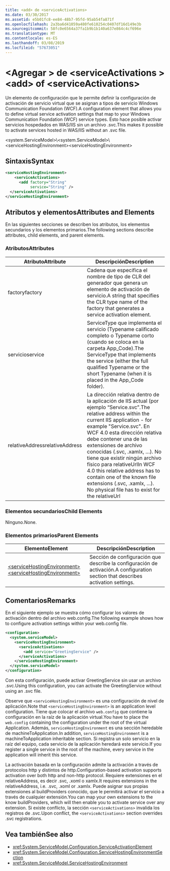 ```yaml
---
title: <add> de <serviceActivations>
ms.date: 03/30/2017
ms.assetid: e5b01fc8-ee84-48b7-95fd-95ab54fa871f
ms.openlocfilehash: 2a3ba6d41059a480fe610254c0407df16d149e3b
ms.sourcegitcommit: 58fc0e6564a37fa1b9b1b140a637e864c4cf696e
ms.translationtype: MT
ms.contentlocale: es-ES
ms.lasthandoff: 03/08/2019
ms.locfileid: "57673051"
---
```

# <a name="add-of-serviceactivations"></a><span data-ttu-id="13b28-102">\<Agregar > de \<serviceActivations ></span><span class="sxs-lookup"><span data-stu-id="13b28-102">\<add> of \<serviceActivations></span></span>

<span data-ttu-id="13b28-103">Un elemento de configuración que le permite definir la configuración de activación de servicio virtual que se asignan a tipos de servicio Windows Communication Foundation (WCF).</span><span class="sxs-lookup"><span data-stu-id="13b28-103">A configuration element that allows you to define virtual service activation settings that map to your Windows Communication Foundation (WCF) service types.</span></span> <span data-ttu-id="13b28-104">Esto hace posible activar servicios hospedados en WAS/IIS sin un archivo .svc.</span><span class="sxs-lookup"><span data-stu-id="13b28-104">This makes it possible to activate services hosted in WAS/IIS without an .svc file.</span></span>

<span data-ttu-id="13b28-105">\<system.ServiceModel>\\</span><span class="sxs-lookup"><span data-stu-id="13b28-105">\<system.ServiceModel>\\</span></span>
<span data-ttu-id="13b28-106">\<serviceHostingEnvironment></span><span class="sxs-lookup"><span data-stu-id="13b28-106">\<serviceHostingEnvironment></span></span>

## <a name="syntax"></a><span data-ttu-id="13b28-107">Sintaxis</span><span class="sxs-lookup"><span data-stu-id="13b28-107">Syntax</span></span>

```xml
<serviceHostingEnvironment>
    <serviceActivations>
      <add factory="String"
           service="String" />
  </serviceActivations>
</serviceHostingEnvironment>
```

## <a name="attributes-and-elements"></a><span data-ttu-id="13b28-108">Atributos y elementos</span><span class="sxs-lookup"><span data-stu-id="13b28-108">Attributes and Elements</span></span>

<span data-ttu-id="13b28-109">En las siguientes secciones se describen los atributos, los elementos secundarios y los elementos primarios.</span><span class="sxs-lookup"><span data-stu-id="13b28-109">The following sections describe attributes, child elements, and parent elements.</span></span>

### <a name="attributes"></a><span data-ttu-id="13b28-110">Atributos</span><span class="sxs-lookup"><span data-stu-id="13b28-110">Attributes</span></span>

|<span data-ttu-id="13b28-111">Atributo</span><span class="sxs-lookup"><span data-stu-id="13b28-111">Attribute</span></span>|<span data-ttu-id="13b28-112">Descripción</span><span class="sxs-lookup"><span data-stu-id="13b28-112">Description</span></span>|
|---------------|-----------------|
|<span data-ttu-id="13b28-113">factory</span><span class="sxs-lookup"><span data-stu-id="13b28-113">factory</span></span>|<span data-ttu-id="13b28-114">Cadena que especifica el nombre de tipo de CLR del generador que genera un elemento de activación de servicio.</span><span class="sxs-lookup"><span data-stu-id="13b28-114">A string that specifies the CLR type name of the factory that generates a service activation element.</span></span>|
|<span data-ttu-id="13b28-115">servicio</span><span class="sxs-lookup"><span data-stu-id="13b28-115">service</span></span>|<span data-ttu-id="13b28-116">ServiceType que implementa el servicio (Typename calificado completo o Typename corto (cuando se coloca en la carpeta App_Code).</span><span class="sxs-lookup"><span data-stu-id="13b28-116">The ServiceType that implements the service (either the full qualified Typename or the short Typename (when it is placed in the App_Code folder).</span></span>|
|<span data-ttu-id="13b28-117">relativeAddress</span><span class="sxs-lookup"><span data-stu-id="13b28-117">relativeAddress</span></span>|<span data-ttu-id="13b28-118">La dirección relativa dentro de la aplicación de IIS actual (por ejemplo “Service.svc”.</span><span class="sxs-lookup"><span data-stu-id="13b28-118">The relative address within the current IIS application - for example "Service.svc".</span></span> <span data-ttu-id="13b28-119">En WCF 4.0 esta dirección relativa debe contener una de las extensiones de archivo conocidas (.svc, .xamlx, …). No tiene que existir ningún archivo físico para relativeUrl</span><span class="sxs-lookup"><span data-stu-id="13b28-119">In WCF 4.0 this relative address has to contain one of the known file extensions (.svc, .xamlx, ...). No physical file has to exist for the relativeUrl</span></span>|

### <a name="child-elements"></a><span data-ttu-id="13b28-120">Elementos secundarios</span><span class="sxs-lookup"><span data-stu-id="13b28-120">Child Elements</span></span>

<span data-ttu-id="13b28-121">Ninguno.</span><span class="sxs-lookup"><span data-stu-id="13b28-121">None.</span></span>

### <a name="parent-elements"></a><span data-ttu-id="13b28-122">Elementos primarios</span><span class="sxs-lookup"><span data-stu-id="13b28-122">Parent Elements</span></span>

|<span data-ttu-id="13b28-123">Elemento</span><span class="sxs-lookup"><span data-stu-id="13b28-123">Element</span></span>|<span data-ttu-id="13b28-124">Descripción</span><span class="sxs-lookup"><span data-stu-id="13b28-124">Description</span></span>|
|-------------|-----------------|
|[<span data-ttu-id="13b28-125">\<serviceHostingEnvironment></span><span class="sxs-lookup"><span data-stu-id="13b28-125">\<serviceHostingEnvironment></span></span>](../../../../../docs/framework/configure-apps/file-schema/wcf/servicehostingenvironment.md)|<span data-ttu-id="13b28-126">Sección de configuración que describe la configuración de activación.</span><span class="sxs-lookup"><span data-stu-id="13b28-126">A configuration section that describes activation settings.</span></span>|

## <a name="remarks"></a><span data-ttu-id="13b28-127">Comentarios</span><span class="sxs-lookup"><span data-stu-id="13b28-127">Remarks</span></span>

<span data-ttu-id="13b28-128">En el siguiente ejemplo se muestra cómo configurar los valores de activación dentro del archivo web.config.</span><span class="sxs-lookup"><span data-stu-id="13b28-128">The following example shows how to configure activation settings within your web.config file.</span></span>

```xml
<configuration>
  <system.serviceModel>
    <serviceHostingEnvironment>
      <serviceActivations>
        <add service="GreetingService" />
      </serviceActivations>
    </serviceHostingEnvironment>
  </system.serviceModel>
</configuration>
```

<span data-ttu-id="13b28-129">Con esta configuración, puede activar GreetingService sin usar un archivo .svc.</span><span class="sxs-lookup"><span data-stu-id="13b28-129">Using this configuration, you can activate the GreetingService without using an .svc file.</span></span>

<span data-ttu-id="13b28-130">Observe que `<serviceHostingEnvironment>` es una configuración de nivel de aplicación.</span><span class="sxs-lookup"><span data-stu-id="13b28-130">Note that `<serviceHostingEnvironment>` is an application level configuration.</span></span> <span data-ttu-id="13b28-131">Tiene que colocar el archivo `web.config` que contiene la configuración en la raíz de la aplicación virtual.</span><span class="sxs-lookup"><span data-stu-id="13b28-131">You have to place the `web.config` containing the configuration under the root of the virtual Application.</span></span> <span data-ttu-id="13b28-132">Además, `serviceHostingEnvironment` es una sección heredable de machineToApplication.</span><span class="sxs-lookup"><span data-stu-id="13b28-132">In addition, `serviceHostingEnvironment` is a machineToApplication inheritable section.</span></span> <span data-ttu-id="13b28-133">Si registra un solo servicio en la raíz del equipo, cada servicio de la aplicación heredará este servicio.</span><span class="sxs-lookup"><span data-stu-id="13b28-133">If you register a single service in the root of the machine, every service in the application will inherit this service.</span></span>

<span data-ttu-id="13b28-134">La activación basada en la configuración admite la activación a través de protocolos http y distintos de http.</span><span class="sxs-lookup"><span data-stu-id="13b28-134">Configuration-based activation supports activation over both http and non-http protocol.</span></span> <span data-ttu-id="13b28-135">Requiere extensiones en el relativeAddress, es decir .svc, .xoml o xamlx.</span><span class="sxs-lookup"><span data-stu-id="13b28-135">It requires extensions in the relativeAddress, i.e. .svc, .xoml or .xamlx.</span></span> <span data-ttu-id="13b28-136">Puede asignar sus propias extensiones al buildProviders conocido, que le permitirá activar el servicio a través de cualquier extensión.</span><span class="sxs-lookup"><span data-stu-id="13b28-136">You can map your own extensions to the know buildProviders, which will then enable you to activate service over any extension.</span></span> <span data-ttu-id="13b28-137">Si existe conflicto, la sección `<serviceActivations>` invalida los registros de .svc.</span><span class="sxs-lookup"><span data-stu-id="13b28-137">Upon conflict, the `<serviceActivations>` section overrides .svc registrations.</span></span>

## <a name="see-also"></a><span data-ttu-id="13b28-138">Vea también</span><span class="sxs-lookup"><span data-stu-id="13b28-138">See also</span></span>

- <xref:System.ServiceModel.Configuration.ServiceActivationElement>
- <xref:System.ServiceModel.Configuration.ServiceHostingEnvironmentSection>
- <xref:System.ServiceModel.ServiceHostingEnvironment>
